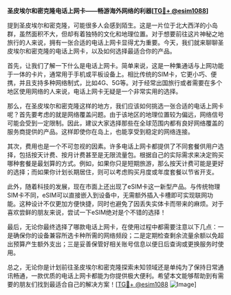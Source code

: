 **圣皮埃尔和密克隆电话上网卡——畅游海外网络的利器[[TG💪+ @esim1088](https://t.me/s/esim1088)]**

提到圣皮埃尔和密克隆，可能很多人会感到陌生。这是一片位于北大西洋的小岛群，虽然面积不大，但却有着独特的文化和地理位置。对于想要前往这片神秘之地旅行的人来说，拥有一张合适的电话上网卡显得尤为重要。今天，我们就来聊聊圣皮埃尔和密克隆的电话上网卡，以及如何选择最适合你的产品。

首先，让我们了解一下什么是电话上网卡。简单来说，这是一种集通话与上网功能于一体的卡片，通常用于手机或平板设备上。相比传统的SIM卡，它更小巧、便携，并且支持多种网络制式，比如4G、5G等。对于经常出国旅行或者需要在多个地区使用网络的人来说，电话上网卡无疑是一个非常实用的选择。

那么，在圣皮埃尔和密克隆这样的地方，我们应该如何挑选一张合适的电话上网卡呢？首先要考虑的就是网络覆盖问题。由于该地区的地理位置较为偏远，网络信号可能会受到一定限制。因此，建议大家选择那些在全球范围内都有良好网络覆盖的服务商提供的产品。这样即使你在岛上，也能享受到稳定的网络连接。

其次，费用也是一个不可忽视的因素。许多电话上网卡都提供了不同套餐供用户选择，包括按天计费、按月计费甚至是无限流量包。根据自己的实际需求来决定购买哪种套餐是最划算的方式。例如，如果你只是短期旅游，那么按天计费可能是更好的选择；而如果你计划长期居住，则可以考虑购买月度或年度套餐以节省开支。

此外，随着科技的发展，现在市面上还出现了eSIM卡这一新型产品。与传统物理SIM卡不同，eSIM可以直接嵌入到设备中，无需额外插入卡槽即可实现联网功能。这种设计不仅更加方便快捷，同时也避免了因丢失实体卡而带来的麻烦。对于喜欢尝鲜的朋友来说，尝试一下eSIM绝对是个不错的选择！

最后，无论你最终选择了哪款电话上网卡，在使用过程中都需要注意以下几点：一是确保你的设备兼容所选卡种所需的网络频段；二是定期检查剩余流量余额以免超出预算产生额外支出；三是妥善保管好相关账号信息以便日后查询或更换服务时使用。

总之，无论你是计划前往圣皮埃尔和密克隆探索未知领域还是单纯为了保持日常通讯畅通，一款优质的电话上网卡都能为你提供极大便利。希望本文能够帮助到有需要的朋友们找到最适合自己的解决方案！[[TG💪+ @esim1088](https://t.me/s/esim1088) ![Image](https://i.postimg.cc/4NQfJmqS/Snipaste-2025-05-13-00-14-12.png)]